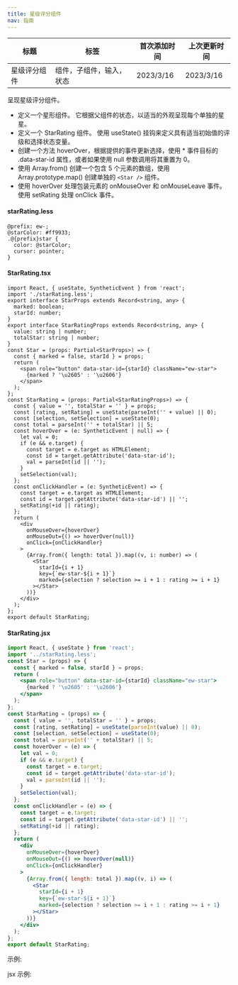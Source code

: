 ```yaml
---
title: 星级评分组件
nav: 指南
---
```


| 标题         | 标签                     | 首次添加时间 | 上次更新时间 |
| ------------ | ------------------------ | ------------ | ------------ |
| 星级评分组件 | 组件，子组件，输入，状态 | 2023/3/16    | 2023/3/16    |

呈现星级评分组件。

- 定义一个星形组件。 它根据父组件的状态，以适当的外观呈现每个单独的星星。
- 定义一个 StarRating 组件。 使用 useState() 挂钩来定义具有适当初始值的评级和选择状态变量。
- 创建一个方法 hoverOver，根据提供的事件更新选择，使用 \* 事件目标的 .data-star-id 属性，或者如果使用 null 参数调用将其重置为 0。
- 使用 Array.from() 创建一个包含 5 个元素的数组，使用 Array.prototype.map() 创建单独的 `<Star />` 组件。
- 使用 hoverOver 处理包装元素的 onMouseOver 和 onMouseLeave 事件。 使用 setRating 处理 onClick 事件。

#### starRating.less

```less
@prefix: ew-;
@starColor: #ff9933;
.@{prefix}star {
  color: @starColor;
  cursor: pointer;
}
```

#### StarRating.tsx

```tsx | pure
import React, { useState, SyntheticEvent } from 'react';
import './starRating.less';
export interface StarProps extends Record<string, any> {
  marked: boolean;
  starId: number;
}
export interface StarRatingProps extends Record<string, any> {
  value: string | number;
  totalStar: string | number;
}
const Star = (props: Partial<StarProps>) => {
  const { marked = false, starId } = props;
  return (
    <span role="button" data-star-id={starId} className="ew-star">
      {marked ? '\u2605' : '\u2606'}
    </span>
  );
};
const StarRating = (props: Partial<StarRatingProps>) => {
  const { value = '', totalStar = '' } = props;
  const [rating, setRating] = useState(parseInt('' + value) || 0);
  const [selection, setSelection] = useState(0);
  const total = parseInt('' + totalStar) || 5;
  const hoverOver = (e: SyntheticEvent | null) => {
    let val = 0;
    if (e && e.target) {
      const target = e.target as HTMLElement;
      const id = target.getAttribute('data-star-id');
      val = parseInt(id || '');
    }
    setSelection(val);
  };
  const onClickHandler = (e: SyntheticEvent) => {
    const target = e.target as HTMLElement;
    const id = target.getAttribute('data-star-id') || '';
    setRating(+id || rating);
  };
  return (
    <div
      onMouseOver={hoverOver}
      onMouseOut={() => hoverOver(null)}
      onClick={onClickHandler}
    >
      {Array.from({ length: total }).map((v, i: number) => (
        <Star
          starId={i + 1}
          key={`ew-star-${i + 1}`}
          marked={selection ? selection >= i + 1 : rating >= i + 1}
        ></Star>
      ))}
    </div>
  );
};
export default StarRating;
```

#### StarRating.jsx

```jsx | pure
import React, { useState } from 'react';
import '../starRating.less';
const Star = (props) => {
  const { marked = false, starId } = props;
  return (
    <span role="button" data-star-id={starId} className="ew-star">
      {marked ? '\u2605' : '\u2606'}
    </span>
  );
};
const StarRating = (props) => {
  const { value = '', totalStar = '' } = props;
  const [rating, setRating] = useState(parseInt(value) || 0);
  const [selection, setSelection] = useState(0);
  const total = parseInt('' + totalStar) || 5;
  const hoverOver = (e) => {
    let val = 0;
    if (e && e.target) {
      const target = e.target;
      const id = target.getAttribute('data-star-id');
      val = parseInt(id || '');
    }
    setSelection(val);
  };
  const onClickHandler = (e) => {
    const target = e.target;
    const id = target.getAttribute('data-star-id') || '';
    setRating(+id || rating);
  };
  return (
    <div
      onMouseOver={hoverOver}
      onMouseOut={() => hoverOver(null)}
      onClick={onClickHandler}
    >
      {Array.from({ length: total }).map((v, i) => (
        <Star
          starId={i + 1}
          key={`ew-star-${i + 1}`}
          marked={selection ? selection >= i + 1 : rating >= i + 1}
        ></Star>
      ))}
    </div>
  );
};
export default StarRating;
```

示例:

<code src="./Demo.zh-CN.tsx" id="starRatingTsxDemoZH"></code>

jsx 示例:

<code src="./jsx/Demo.zh-CN.jsx" id="starRatingJsxDemoZH"></code>
